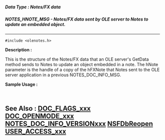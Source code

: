 ##### Data Type : Notes/FX data
##### NOTES_HNOTE_MSG - Notes/FX data sent by  OLE server to Notes to update an embedded object.
---
```
#include <olenotes.h>
```
**Description :**

This is the structure of the Notes/FX data that an OLE server's GetData method 
sends to Notes to update an object embedded in a note. The hNote parameter is 
the handle of a copy of the hFXNote that Notes sent to the OLE server 
application in a previous NOTES_DOC_INFO_MSG.

**Sample Usage :**
```
 
```
**See Also :**
[DOC_FLAGS_xxx](/domino-c-api-docs/reference/Symb/DOC_FLAGS_xxx)
[DOC_OPENMODE_xxx](/domino-c-api-docs/reference/Symb/DOC_OPENMODE_xxx)
[NOTES_DOC_INFO_VERSIONxxx](/domino-c-api-docs/reference/Symb/NOTES_DOC_INFO_VERSIONxxx)
[NSFDbReopen](/domino-c-api-docs/reference/Func/NSFDbReopen)
[USER_ACCESS_xxx](/domino-c-api-docs/reference/Symb/USER_ACCESS_xxx)
---
